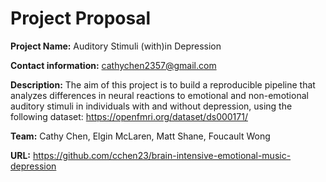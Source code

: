 # Project Proposal
**Project Name:** Auditory Stimuli (with)in Depression

**Contact information:** cathychen2357@gmail.com

**Description:** The aim of this project is to build a reproducible pipeline that analyzes differences in neural reactions to emotional and non-emotional auditory stimuli in individuals with and without depression, using the following dataset: https://openfmri.org/dataset/ds000171/

**Team:** Cathy Chen, Elgin McLaren, Matt Shane, Foucault Wong

**URL:** https://github.com/cchen23/brain-intensive-emotional-music-depression
